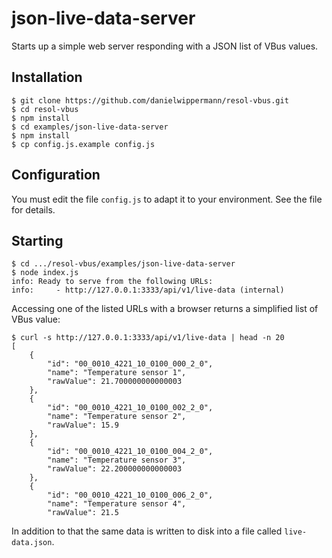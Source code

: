# json-live-data-server

Starts up a simple web server responding with a JSON list of VBus values.


## Installation

	$ git clone https://github.com/danielwippermann/resol-vbus.git
	$ cd resol-vbus
	$ npm install
	$ cd examples/json-live-data-server
	$ npm install
	$ cp config.js.example config.js


## Configuration

You must edit the file `config.js` to adapt it to your environment. See the file for details.


## Starting

	$ cd .../resol-vbus/examples/json-live-data-server
	$ node index.js
	info: Ready to serve from the following URLs:
	info:     - http://127.0.0.1:3333/api/v1/live-data (internal)

Accessing one of the listed URLs with a browser returns a simplified list of VBus value:

	$ curl -s http://127.0.0.1:3333/api/v1/live-data | head -n 20
	[
	    {
	        "id": "00_0010_4221_10_0100_000_2_0",
	        "name": "Temperature sensor 1",
	        "rawValue": 21.700000000000003
	    },
	    {
	        "id": "00_0010_4221_10_0100_002_2_0",
	        "name": "Temperature sensor 2",
	        "rawValue": 15.9
	    },
	    {
	        "id": "00_0010_4221_10_0100_004_2_0",
	        "name": "Temperature sensor 3",
	        "rawValue": 22.200000000000003
	    },
	    {
	        "id": "00_0010_4221_10_0100_006_2_0",
	        "name": "Temperature sensor 4",
	        "rawValue": 21.5

In addition to that the same data is written to disk into a file called `live-data.json`.
